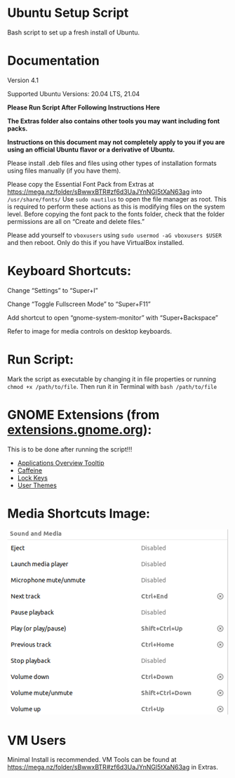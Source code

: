 # Ubuntu Setup Script
Bash script to set up a fresh install of Ubuntu.


# Documentation

Version 4.1

Supported Ubuntu Versions: 20.04 LTS, 21.04

**Please Run Script After Following Instructions Here**

**The Extras folder also contains other tools you may want including font packs.**

**Instructions on this document may not completely apply to you if you are using an official Ubuntu flavor or a derivative of Ubuntu.**

Please install .deb files and files using other types of installation formats using files manually (if you have them).

Please copy the Essential Font Pack from Extras at https://mega.nz/folder/sBwwxBTR#zf6d3UaJYnNGl5tXaN63ag into `/usr/share/fonts/` Use `sudo nautilus` to open the file manager as root. This is required to perform these actions as this is modifying files on the system level. Before copying the font pack to the fonts folder, check that the folder permissions are all on “Create and delete files.”

Please add yourself to `vboxusers` using `sudo usermod -aG vboxusers $USER` and then reboot. Only do this if you have VirtualBox installed.


# Keyboard Shortcuts:

Change “Settings” to “Super+I”

Change “Toggle Fullscreen Mode” to “Super+F11”

Add shortcut to open “gnome-system-monitor” with “Super+Backspace”

Refer to image for media controls on desktop keyboards.


# Run Script:

Mark the script as executable by changing it in file properties or running `chmod +x /path/to/file`. Then run it in Terminal with `bash /path/to/file`


# GNOME Extensions (from [extensions.gnome.org](https://extensions.gnome.org/)):

This is to be done after running the script!!!

- [Applications Overview Tooltip](https://extensions.gnome.org/extension/1071/applications-overview-tooltip/)
- [Caffeine](https://extensions.gnome.org/extension/517/caffeine/)
- [Lock Keys](https://extensions.gnome.org/extension/36/lock-keys/)
- [User Themes](https://extensions.gnome.org/extension/19/user-themes/)


# Media Shortcuts Image:
![Error](https://raw.githubusercontent.com/TechnologyMan101/ubuntu-setup-script/main/Media%20Shortcuts%20for%20Desktop%20Keyboards.png)


# VM Users

Minimal Install is recommended. VM Tools can be found at https://mega.nz/folder/sBwwxBTR#zf6d3UaJYnNGl5tXaN63ag in Extras.
